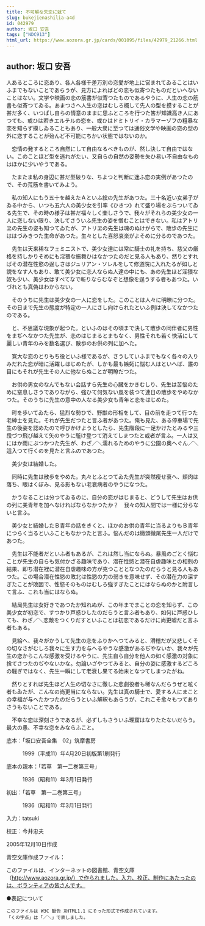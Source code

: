 ```yaml
---
title: 不可解な失恋に就て
slug: bukejienashilia-a4d
id: 042979
author: 坂口 安吾
tags: ["NDC913"]
html_url: https://www.aozora.gr.jp/cards/001095/files/42979_21266.html
---
```


## author: 坂口 安吾

人あるところに恋あり、各人各様千差万別の恋愛が地上に営まれてゐることはいふまでもないことであらうが、見方によればどの恋も似寄つたものだといへないことはない。文学や映画の恋の筋書が似寄つたものであるやうに、人生の恋の筋書も似寄つてゐる。あまつさへ人生の恋はむしろ概して先人の型を摸することが甚だ多く、いつぱし自らの情意のままに思ふところを行つた筈が知識高き人にあつても、或ひは若きエルテルの恋を、或ひはドミトリイ・カラマーゾフの粗暴な恋を知らず摸しゐることもあり、一般大衆に至つては通俗文学や映画の恋の型の外に恋することが殆んど不可能にちかい状態ではないのか。

　恋情の発するところ自然にして自由なるべきものが、然し決して自由ではない。このことほど型を逃れがたい、又自らの自然の姿勢を失ひ易い不自由なものはほかに少いやうである。

　たまたま私の身辺に甚だ型破りな、ちよつと判断に迷ふ恋の実例があつたので、その荒筋を書いてみよう。



　私の知人にもう五十を越えたＡといふ絵の先生があつた。三十名近い女弟子がゐる中から、いつも五六人の美少女を引率《ひきつ》れて盛り場をぶらついてゐる先生で、その時の様子は甚だ福々しく楽しさうで、我々がそれらの美少女の一人に恋しない限り、決してさういふ先生の姿を憎むことはできない。私はアトリヱの先生の姿も知つてゐたが、アトリヱの先生は魂のぬけがらで、散歩の先生にははづみきつた生命があつた。生々とした喜怒哀楽がよそめに分るのであつた。

　先生は天来稀なフェミニストで、美少女達には常に騎士の礼を持ち、慈父の厳格を持しかりそめにも淫猥な振舞ひはなかつたのだと見る人もあり、然りとすればその潜在性慾の逞しさはジュリアン・ソレルをして修道院に入れたるが如しと説をなす人もあり、敢て美少女に恋人ならぬ人達の中にも、あの先生ほど淫猥な奴も少い、美少女はすべてなで斬りならむなぞと想像を逞うする者もあつた。いづれとも真偽はわからない。

　そのうちに先生は美少女の一人に恋をした。このことは人々に明瞭に分つた。その日まで先生の態度が特定の一人にさし向けられたといふ例は決してなかつたのである。

　と、不思議な現象が起つた。といふのはその頃まで決して散歩の同伴者に男性をまぢへなかつた先生が、恋のはじまるとまもなく、男性それも若く快活にして麗しい青年のみを数名選び、散歩のお供の列に加へた。

　寛大な恋のとりもち役といふ様であるが、さうしていふまでもなく各々の入りみだれた恋が暗に活躍しはじめたが、しかも最も嫉妬に悩む人はといへば、誰の目にもそれが先生その人に他ならぬことが明瞭だつた。

　お供の男女のなんでもない会話すら先生の心臓をかきむしり、先生は苦悩のために窒息しさうでありながら、強ひて何気ない風を装つて連日の散歩をやめなかつた。そのうちに先生の意中の人なる美少女も青年と恋をはじめた。

　町を歩いてゐたら、猛烈な勢ひで、野獣の形相をして、目の前を走つて行つた老紳士を見た。それが先生だつたと言ふ者があつた。俺も見た、ある停車場で先生の後姿を認めたので呼びかけようとしたら、先生階段に一足かけたとみるや三段づつ飛び越えて矢のやうに駈け登つて消えてしまつたと或者が言ふ。一人は又にはか雨にぶつかつた先生が、わざ／＼濡れるためのやうに公園の奥へぐん／＼這入つて行くのを見たと言ふのであつた。

　美少女は結婚した。

　同時に先生は散歩をやめた。丸々とふとつてゐた先生が突然痩せ衰へ、頬肉は落ち、眼はくぼみ、見る影もない老衰病者のやうになつた。



　かうなることは分つてゐるのに、自分の恋がはじまると、どうして先生はお供の列に美青年を加へなければならなかつたか？　我々の知人間では一様に分らないと言ふ。

　美少女と結婚したＢ青年の話をきくと、ほかのお供の青年に当るよりもＢ青年につらく当るといふこともなかつたと言ふ。悩んだのは徹頭徹尾先生一人だけであつた。

　先生は不能者だといふ者もあるが、これは然し当にならぬ。暴風のごとく悩むことが先生の自らも気付かざる趣味であり、潜在性慾と潜在自虐趣味との相剋の結果、即ち潜在裡に潜在自虐趣味の方が克つこととなつたのだらうと見る人もあつた。この場合潜在性慾の敗北は性慾の力の弱きを意味せず、その潜在力の深すぎたことが敗因で、性慾そのものはむしろ強すぎたことにはならぬのかと附言して言ふ、これも当にはならぬ。

　結局先生は女好きであつたか知れぬが、この年までまことの恋を知らず、この美少女が初恋で、すつかり戸惑ひしたのだらうと言ふ者もあり、如何に戸惑ひしても、わざ／＼恋敵をつくりだすといふことは初恋であるだけに尚更嘘だと言ふ者もある。

　見給へ、我々がかうして先生の恋をふりかへつてみると、滑稽だが又悲しくその切なさがむしろ我々に生す力を与へるやうな感激があるぢやないか、我々が先生の恋からこんな感激を受けるやうに、先生自ら自分を他人の如く感激の対象に捨てさつたのぢやないかな。勿論いざやつてみると、自分の姿に感激するどころの騒ぎではなく、先生一瞬にして老衰し果てる始末となつてしまつたがね。

　然りとすれば先生ほど人生の切なさに徹した悲劇役者も稀なんだらうぜと呟く者もゐたが、こんなの尚更当にならない。先生は真の騎士で、愛する人にまことの幸福が与へたかつたのだらうといふ解釈もあらうが、これこそ愈々もつてありさうもないことである。

　不幸な恋は深刻さうであるが、必ずしもさういふ理窟はなりたたないだらう。最大の愚、不幸な恋をみならふこと。













底本：「坂口安吾全集　02」筑摩書房


　　　1999（平成11）年4月20日初版第1刷発行

底本の親本：「若草　第一二巻第三号」

　　　1936（昭和11）年3月1日発行

初出：「若草　第一二巻第三号」

　　　1936（昭和11）年3月1日発行

入力：tatsuki

校正：今井忠夫

2005年12月10日作成

青空文庫作成ファイル：

このファイルは、インターネットの図書館、青空文庫（http://www.aozora.gr.jp/）で作られました。入力、校正、制作にあたったのは、ボランティアの皆さんです。











●表記について


	このファイルは W3C 勧告 XHTML1.1 にそった形式で作成されています。
	「くの字点」は「／＼」で表しました。